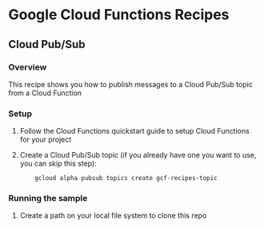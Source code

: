 # Google Cloud Functions Recipes
## Cloud Pub/Sub

### Overview
This recipe shows you how to publish messages to a Cloud Pub/Sub topic from a Cloud Function

### Setup
1.	Follow the Cloud Functions quickstart guide to setup Cloud Functions for your project
2.	Create a Cloud Pub/Sub topic (if you already have one you want to use, you can skip this step):

			gcloud alpha pubsub topics create gcf-recipes-topic

### Running the sample
1.  Create a path on your local file system to clone this repo
		
